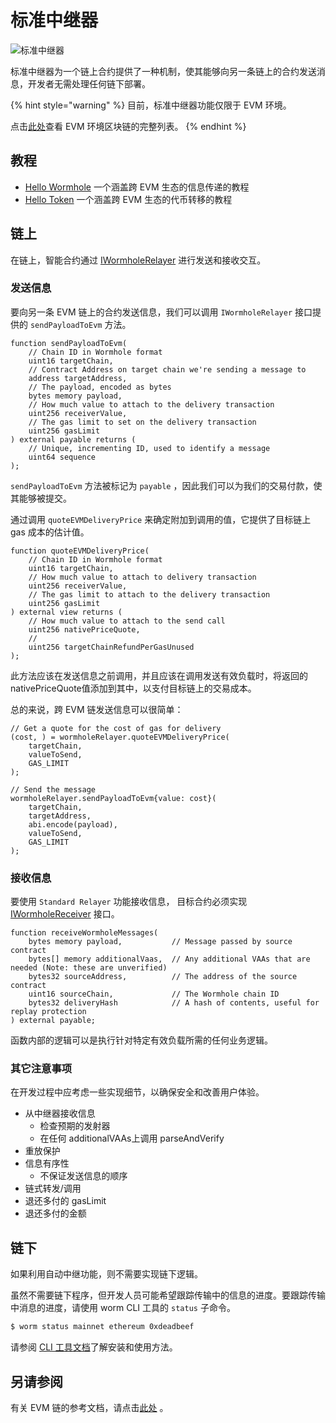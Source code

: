 # 标准中继器

![标准中继器](../../.gitbook/assets/auto-relayer.png)

标准中继器为一个链上合约提供了一种机制，使其能够向另一条链上的合约发送消息，开发者无需处理任何链下部署。

{% hint style="warning" %}
目前，标准中继器功能仅限于 EVM 环境。

点击[此处](../../blockchain-environments/evm/)查看 EVM 环境区块链的完整列表。
{% endhint %}

## 教程

* [Hello Wormhole](../../tutorials/quick-start/) 一个涵盖跨 EVM 生态的信息传递的教程
* [Hello Token](../tutorials/hello-token.md) 一个涵盖跨 EVM 生态的代币转移的教程

## 链上

在链上，智能合约通过 [IWormholeRelayer](https://github.com/wormhole-foundation/wormhole-relayer-solidity-sdk/blob/main/src/interfaces/IWormholeRelayer.sol) 进行发送和接收交互。

### 发送信息

要向另一条 EVM 链上的合约发送信息，我们可以调用 `IWormholeRelayer` 接口提供的 `sendPayloadToEvm` 方法。

```solidity
function sendPayloadToEvm(
    // Chain ID in Wormhole format
    uint16 targetChain,     
    // Contract Address on target chain we're sending a message to
    address targetAddress,  
    // The payload, encoded as bytes
    bytes memory payload,   
    // How much value to attach to the delivery transaction 
    uint256 receiverValue,  
    // The gas limit to set on the delivery transaction
    uint256 gasLimit        
) external payable returns (
    // Unique, incrementing ID, used to identify a message
    uint64 sequence
);
```

`sendPayloadToEvm` 方法被标记为 `payable` ，因此我们可以为我们的交易付款，使其能够被提交。

通过调用 `quoteEVMDeliveryPrice` 来确定附加到调用的值，它提供了目标链上 gas 成本的估计值。

```solidity
function quoteEVMDeliveryPrice(
    // Chain ID in Wormhole format
    uint16 targetChain,
    // How much value to attach to delivery transaction 
    uint256 receiverValue,
    // The gas limit to attach to the delivery transaction
    uint256 gasLimit
) external view returns (
    // How much value to attach to the send call
    uint256 nativePriceQuote, 
    // 
    uint256 targetChainRefundPerGasUnused
);
```

此方法应该在发送信息之前调用，并且应该在调用发送有效负载时，将返回的nativePriceQuote值添加到其中，以支付目标链上的交易成本。

总的来说，跨 EVM 链发送信息可以很简单：

```solidity
// Get a quote for the cost of gas for delivery
(cost, ) = wormholeRelayer.quoteEVMDeliveryPrice(
    targetChain,
    valueToSend,
    GAS_LIMIT
);

// Send the message
wormholeRelayer.sendPayloadToEvm{value: cost}(
    targetChain,
    targetAddress,
    abi.encode(payload),
    valueToSend, 
    GAS_LIMIT
);
```

### 接收信息

要使用 `Standard Relayer` 功能接收信息， 目标合约必须实现 [IWormholeReceiver](https://github.com/wormhole-foundation/wormhole-relayer-solidity-sdk/blob/main/src/interfaces/IWormholeReceiver.sol) 接口。

```solidity
function receiveWormholeMessages(
    bytes memory payload,           // Message passed by source contract 
    bytes[] memory additionalVaas,  // Any additional VAAs that are needed (Note: these are unverified) 
    bytes32 sourceAddress,          // The address of the source contract
    uint16 sourceChain,             // The Wormhole chain ID
    bytes32 deliveryHash            // A hash of contents, useful for replay protection
) external payable;
```

函数内部的逻辑可以是执行针对特定有效负载所需的任何业务逻辑。

### 其它注意事项

在开发过程中应考虑一些实现细节，以确保安全和改善用户体验。

* 从中继器接收信息
  * 检查预期的发射器
  * 在任何 additionalVAAs上调用 parseAndVerify&#x20;
* 重放保护
* 信息有序性
  * 不保证发送信息的顺序
* 链式转发/调用
* 退还多付的 gasLimit
* 退还多付的金额

## 链下

如果利用自动中继功能，则不需要实现链下逻辑。

虽然不需要链下程序，但开发人员可能希望跟踪传输中的信息的进度。要跟踪传输中消息的进度，请使用 worm CLI  工具的 `status`  子命令。

```sh
$ worm status mainnet ethereum 0xdeadbeef
```

请参阅 [CLI 工具文档](../../reference/cli-docs/)了解安装和使用方法。

## 另请参阅

有关 EVM 链的参考文档，请点击[此处](../../blockchain-environments/evm/) 。
